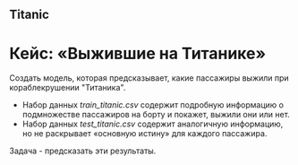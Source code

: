 ## Titanic
 
# Кейс: «Выжившие на Титанике»

Создать модель, которая предсказывает, какие пассажиры выжили при кораблекрушении "Титаника".
* Набор данных *train_titanic.csv* содержит подробную информацию о подмножестве пассажиров на борту и покажет, выжили они или нет.
* Набор данных *test_titanic.csv* содержит аналогичную информацию, но не раскрывает «основную истину» для каждого пассажира. 

Задача - предсказать эти результаты.
